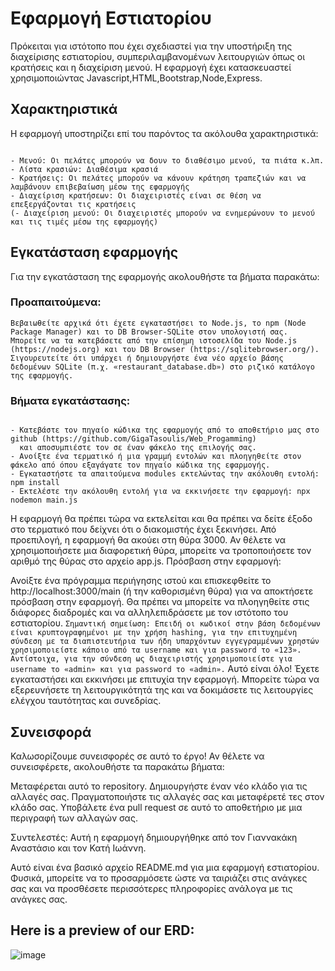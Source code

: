 # Εφαρμογή Εστιατορίου
Πρόκειται για ιστότοπο που έχει σχεδιαστεί για την υποστήριξη της διαχείρισης εστιατορίου, συμπεριλαμβανομένων λειτουργιών όπως οι κρατήσεις και η διαχείριση μενού. Η εφαρμογή έχει κατασκευαστεί χρησιμοποιώντας Javascript,HTML,Bootstrap,Node,Express.

## Χαρακτηριστικά
Η εφαρμογή υποστηρίζει επί του παρόντος τα ακόλουθα χαρακτηριστικά:

``` 

- Μενού: Οι πελάτες μπορούν να δουν το διαθέσιμο μενού, τα πιάτα κ.λπ.
- Λίστα κρασιών: Διαθέσιμα κρασιά
- Κρατήσεις: Οι πελάτες μπορούν να κάνουν κράτηση τραπεζιών και να λαμβάνουν επιβεβαίωση μέσω της εφαρμογής
- Διαχείριση κρατήσεων: Οι διαχειριστές είναι σε θέση να επεξεργάζονται τις κρατήσεις
(- Διαχείριση μενού: Οι διαχειριστές μπορούν να ενημερώνουν το μενού και τις τιμές μέσω της εφαρμογής)

```



## Εγκατάσταση εφαρμογής
Για την εγκατάσταση της εφαρμογής ακολουθήστε τα βήματα παρακάτω:

### Προαπαιτούμενα:

```Βεβαιωθείτε αρχικά ότι έχετε εγκαταστήσει το Node.js, το npm (Node Package Manager) και το DB Browser-SQLite στον υπολογιστή σας. Μπορείτε να τα κατεβάσετε από την επίσημη ιστοσελίδα του Node.js (https://nodejs.org) και του DB Browser (https://sqlitebrowser.org/). Σιγουρευτείτε ότι υπάρχει ή δημιουργήστε ένα νέο αρχείο βάσης δεδομένων SQLite (π.χ. «restaurant_database.db») στο ριζικό κατάλογο της εφαρμογής.```

### Βήματα εγκατάστασης:
```

- Κατεβάστε τον πηγαίο κώδικα της εφαρμογής από το αποθετήριο μας στο github (https://github.com/GigaTasoulis/Web_Progamming) 
  και αποσυμπιέστε τον σε έναν φάκελο της επιλογής σας.
- Ανοίξτε ένα τερματικό ή μια γραμμή εντολών και πλοηγηθείτε στον φάκελο από όπου εξαγάγατε τον πηγαίο κώδικα της εφαρμογής.
- Εγκαταστήστε τα απαιτούμενα modules εκτελώντας την ακόλουθη εντολή: npm install
- Εκτελέστε την ακόλουθη εντολή για να εκκινήσετε την εφαρμογή: npx nodemon main.js 

```

Η εφαρμογή θα πρέπει τώρα να εκτελείται και θα πρέπει να δείτε έξοδο στο τερματικό που δείχνει ότι ο διακομιστής έχει ξεκινήσει.
Από προεπιλογή, η εφαρμογή θα ακούει στη θύρα 3000. Αν θέλετε να χρησιμοποιήσετε μια διαφορετική θύρα, μπορείτε να τροποποιήσετε τον αριθμό της θύρας στο αρχείο app.js.
Πρόσβαση στην εφαρμογή:

Ανοίξτε ένα πρόγραμμα περιήγησης ιστού και επισκεφθείτε το http://localhost:3000/main (ή την καθορισμένη θύρα) για να αποκτήσετε πρόσβαση στην εφαρμογή.
Θα πρέπει να μπορείτε να πλοηγηθείτε στις διάφορες διαδρομές και να αλληλεπιδράσετε με τον ιστότοπο του εστιατορίου.
```Σημαντική σημείωση: Επειδή οι κωδικοί στην βάση δεδομένων είναι κρυπτογραφημένοι με την χρήση hashing, για την επιτυχημένη σύνδεση με τα διαπιστευτήρια των ήδη υπαρχόντων εγγεγραμμένων χρηστών χρησιμοποιείστε κάποιο από τα username και για password το «123». Αντίστοιχα, για την σύνδεση ως διαχειριστής χρησιμοποιείστε για username το «admin» και για password το «admin».```
Αυτό είναι όλο! Έχετε εγκαταστήσει και εκκινήσει με επιτυχία την εφαρμογή. Μπορείτε τώρα να εξερευνήσετε τη λειτουργικότητά της και να δοκιμάσετε τις λειτουργίες ελέγχου ταυτότητας και συνεδρίας.

## Συνεισφορά
Καλωσορίζουμε συνεισφορές σε αυτό το έργο! Αν θέλετε να συνεισφέρετε, ακολουθήστε τα παρακάτω βήματα:

Μεταφέρεται αυτό το repository.
Δημιουργήστε έναν νέο κλάδο για τις αλλαγές σας.
Πραγματοποιήστε τις αλλαγές σας και μεταφέρετέ τες στον κλάδο σας.
Υποβάλετε ένα pull request σε αυτό το αποθετήριο με μια περιγραφή των αλλαγών σας.

Συντελεστές:
Αυτή η εφαρμογή δημιουργήθηκε από τον Γιαννακάκη Αναστάσιο και τον Κατή Ιωάννη.


Αυτό είναι ένα βασικό αρχείο README.md για μια εφαρμογή εστιατορίου. Φυσικά, μπορείτε να το προσαρμόσετε ώστε να ταιριάζει στις ανάγκες σας και να προσθέσετε περισσότερες πληροφορίες ανάλογα με τις ανάγκες σας.

## Here is a preview of our ERD:

![image](https://github.com/GigaTasoulis/Web_Progamming/assets/119429929/77a19531-ff7c-46b0-b28b-cd76919dca8e)


